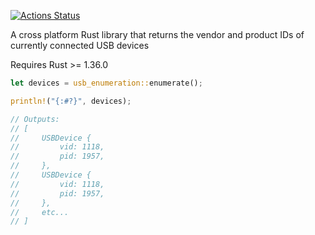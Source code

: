 [![Actions Status](https://github.com/timfish/usb-enumeration/workflows/{workflow_name}/badge.svg)](https://github.com/timfish/usb-enumeration/actions)

A cross platform Rust library that returns the vendor and product IDs of
currently connected USB devices

Requires Rust >= 1.36.0

```rust
let devices = usb_enumeration::enumerate();

println!("{:#?}", devices);

// Outputs:
// [
//     USBDevice {
//         vid: 1118,
//         pid: 1957,
//     },
//     USBDevice {
//         vid: 1118,
//         pid: 1957,
//     },
//     etc...
// ]
```
